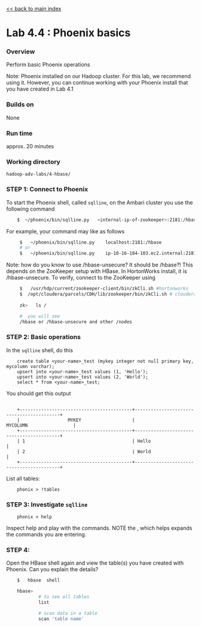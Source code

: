 [<< back to main index](../README.md)

Lab 4.4 : Phoenix basics
========================

### Overview
Perform basic Phoenix operations

Note: Phoenix installed on our Hadoop cluster. For this lab, we recommend using it. However, you can continue
working with your Phoenix install that you have created in Lab 4.1

### Builds on
None

### Run time
approx. 20 minutes

### Working directory
`hadoop-adv-labs/4-hbase/`

### STEP 1: Connect to Phoenix     
To start the Phoenix shell, called `sqlline`, on the Ambari cluster you use the following command
     
```bash
    $  ~/phoenix/bin/sqlline.py   <internal-ip-of-zookeeper>:2181:/hbase
```
     
For example, your command may like as follows
```bash 
     $   ~/phoenix/bin/sqlline.py    localhost:2181:/hbase
     # or 
     $   ~/phoenix/bin/sqlline.py    ip-10-16-184-103.ec2.internal:2181:/hbase
```
     

Note: how do you know to use /hbase-unsecure? It should be /hbase?!
This depends on the ZooKeeper setup with HBase. In HortonWorks install, it is /hbase-unsecure. To verify, connect to the ZooKeeper using
     
```bash
     $   /usr/hdp/current/zookeeper-client/bin/zkCli.sh #hortonworks
     $  /opt/cloudera/parcels/CDH/lib/zookeeper/bin/zkCli.sh # cloudera
    
     zk>   ls / 

     #  you will see
     /hbase or /hbase-unsecure and other /nodes
```
     
### STEP 2: Basic operations

In the `sqlline` shell, do this
    
```
    create table <your-name>_test (mykey integer not null primary key, mycolumn varchar);
    upsert into <your-name>_test values (1, 'Hello');
    upsert into <your-name>_test values (2, 'World');
    select * from <your-name>_test;
```
    
You should get this output
```console
    
    +------------------------------------------+------------------------------------------+
    |                  MYKEY                   |                 MYCOLUMN                 |
    +------------------------------------------+------------------------------------------+
    | 1                                        | Hello                                    |
    | 2                                        | World                                    |
    +------------------------------------------+------------------------------------------+
```

List all tables:

```
    phonix > !tables
```    
    
### STEP 3: Investigate `sqlline` 
```
    phonix > help
```
    
Inspect help and play with the commands. NOTE the <TAB>, which helps expands the commands you are entering.
    
### STEP 4: 

Open the HBase shell again and view the table(s) you have created with Phoenix. Can you explain the details?

```bash
    $   hbase  shell

    hbase> 
            # to see all tables
            list

            # scan data in a table
            scan 'table name'
```

